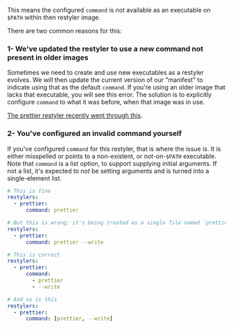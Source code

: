 This means the configured `command` is not available as an executable on `$PATH` within then restyler image.

There are two common reasons for this:

### 1- We've updated the restyler to use a new command not present in older images

Sometimes we need to create and use new executables as a restyler evolves. We will then update the current version of our "manifest" to indicate using that as the default `command`. If you're using an older image that lacks that executable, you will see this error. The solution is to explicitly configure `command` to what it was before, when that image was in use.

[The prettier restyler recently went through this](https://github.com/restyled-io/restyled.io/wiki/Common-Errors:-Prettier#prettier-with-tailwindcss-executable-file-not-found-in-path).

### 2- You've configured an invalid command yourself

If you've configured `command` for this restyler, that is where the issue is. It is either misspelled or points to a non-existent, or not-on-`$PATH` executable. Note that `command` is a list option, to support supplying initial arguments. If not a list, it's expected to _not_ be setting arguments and is turned into a single-element list.

```yaml
# This is fine
restylers:
  - prettier:
      command: prettier

# But this is wrong; it's being treated as a single file named `prettier\ --write`
restylers:
  - prettier:
      command: prettier --write

# This is correct
restylers:
  - prettier:
      command:
        - prettier
        - --write

# And so is this
restylers:
  - prettier:
      command: [prettier, --write]
```